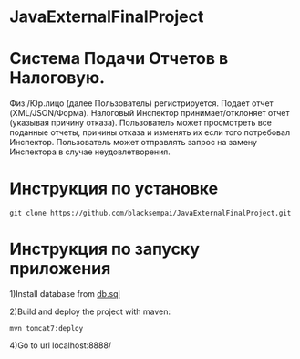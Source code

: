 # JavaExternalFinalProject

# Система Подачи Отчетов в Налоговую.
Физ./Юр.лицо (далее Пользователь) регистрируется. Подает отчет (XML/JSON/Форма). Налоговый Инспектор принимает/отклоняет отчет (указывая причину отказа). Пользователь может просмотреть все поданные отчеты, причины отказа и изменять их если того потребовал Инспектор. Пользователь может отправлять запрос на замену Инспектора в случае неудовлетворения. 

# Инструкция по установке 
```
git clone https://github.com/blacksempai/JavaExternalFinalProject.git
```

# Инструкция по запуску приложения

1)Install database from [db.sql](database/db.sql)

2)Build and deploy the project with maven:
```
mvn tomcat7:deploy
```
4)Go to url localhost:8888/
